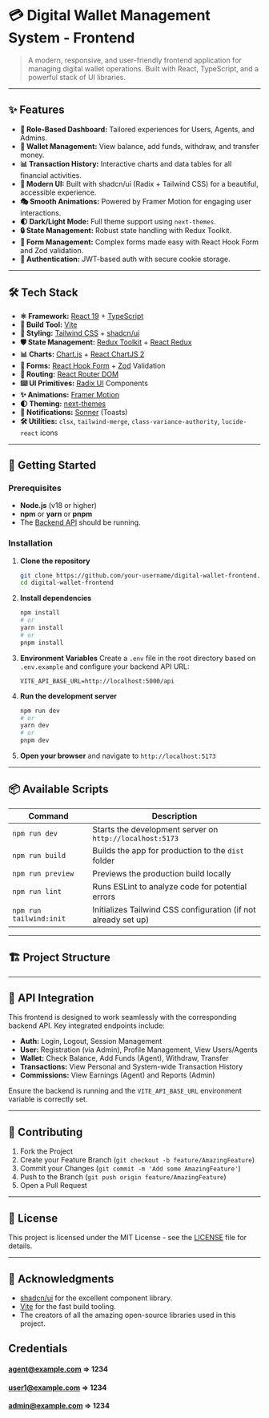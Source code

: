 # 💳 Digital Wallet Management System - Frontend

> A modern, responsive, and user-friendly frontend application for managing digital wallet operations. Built with React, TypeScript, and a powerful stack of UI libraries.


---



## ✨ Features

- **👥 Role-Based Dashboard:** Tailored experiences for Users, Agents, and Admins.
- **💼 Wallet Management:** View balance, add funds, withdraw, and transfer money.
- **📊 Transaction History:** Interactive charts and data tables for all financial activities.
- **🎨 Modern UI:** Built with shadcn/ui (Radix + Tailwind CSS) for a beautiful, accessible experience.
- **🎭 Smooth Animations:** Powered by Framer Motion for engaging user interactions.
- **🌓 Dark/Light Mode:** Full theme support using `next-themes`.
- **🔒 State Management:** Robust state handling with Redux Toolkit.
- **📝 Form Management:** Complex forms made easy with React Hook Form and Zod validation.
- **🍪 Authentication:** JWT-based auth with secure cookie storage.

---

## 🛠️ Tech Stack

- **⚛️ Framework:** [React 19](https://react.dev/) + [TypeScript](https://www.typescriptlang.org/)
- **🚀 Build Tool:** [Vite](https://vitejs.dev/)
- **🎨 Styling:** [Tailwind CSS](https://tailwindcss.com/) + [shadcn/ui](https://ui.shadcn.com/)
- **🛡️ State Management:** [Redux Toolkit](https://redux-toolkit.js.org/) + [React Redux](https://react-redux.js.org/)
- **📊 Charts:** [Chart.js](https://www.chartjs.org/) + [React ChartJS 2](https://react-chartjs-2.js.org/)
- **📝 Forms:** [React Hook Form](https://react-hook-form.com/) + [Zod](https://zod.dev/) Validation
- **🔄 Routing:** [React Router DOM](https://reactrouter.com/)
- **⌨️ UI Primitives:** [Radix UI](https://www.radix-ui.com/) Components
- **✨ Animations:** [Framer Motion](https://www.framer.com/motion/)
- **🌓 Theming:** [next-themes](https://github.com/pacocoursey/next-themes)
- **📢 Notifications:** [Sonner](https://sonner.emilkowal.ski/) (Toasts)
- **🛠️ Utilities:** `clsx`, `tailwind-merge`, `class-variance-authority`, `lucide-react` icons

---

## 🚀 Getting Started

### Prerequisites

- **Node.js** (v18 or higher)
- **npm** or **yarn** or **pnpm**
- The [Backend API](https://github.com/your-username/backend-digital-wallet) should be running.

### Installation

1.  **Clone the repository**
    ```bash
    git clone https://github.com/your-username/digital-wallet-frontend.git
    cd digital-wallet-frontend
    ```

2.  **Install dependencies**
    ```bash
    npm install
    # or
    yarn install
    # or
    pnpm install
    ```

3.  **Environment Variables**
    Create a `.env` file in the root directory based on `.env.example` and configure your backend API URL:
    ```env
    VITE_API_BASE_URL=http://localhost:5000/api
    ```

4.  **Run the development server**
    ```bash
    npm run dev
    # or
    yarn dev
    # or
    pnpm dev
    ```
5.  **Open your browser** and navigate to `http://localhost:5173`

---

## 📦 Available Scripts

| Command               | Description                                                           |
| --------------------- | --------------------------------------------------------------------- |
| `npm run dev`         | Starts the development server on `http://localhost:5173`              |
| `npm run build`       | Builds the app for production to the `dist` folder                    |
| `npm run preview`     | Previews the production build locally                                 |
| `npm run lint`        | Runs ESLint to analyze code for potential errors                      |
| `npm run tailwind:init` | Initializes Tailwind CSS configuration (if not already set up)        |

---

## 🏗️ Project Structure

---

## 🔌 API Integration

This frontend is designed to work seamlessly with the corresponding backend API. Key integrated endpoints include:

- **Auth:** Login, Logout, Session Management
- **User:** Registration (via Admin), Profile Management, View Users/Agents
- **Wallet:** Check Balance, Add Funds (Agent), Withdraw, Transfer
- **Transactions:** View Personal and System-wide Transaction History
- **Commissions:** View Earnings (Agent) and Reports (Admin)

Ensure the backend is running and the `VITE_API_BASE_URL` environment variable is correctly set.

---

## 🤝 Contributing

1. Fork the Project
2. Create your Feature Branch (`git checkout -b feature/AmazingFeature`)
3. Commit your Changes (`git commit -m 'Add some AmazingFeature'`)
4. Push to the Branch (`git push origin feature/AmazingFeature`)
5. Open a Pull Request

---

## 📄 License

This project is licensed under the MIT License - see the [LICENSE](LICENSE) file for details.

---

## 🙏 Acknowledgments

- [shadcn/ui](https://ui.shadcn.com/) for the excellent component library.
- [Vite](https://vitejs.dev/) for the fast build tooling.
- The creators of all the amazing open-source libraries used in this project.


## Credentials 

#### agent@example.com => 1234
#### user1@example.com => 1234
#### admin@example.com => 1234